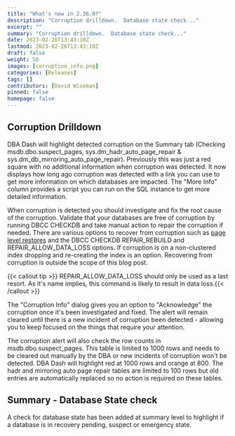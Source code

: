 ```yaml
---
title: "What's new in 2.36.0?"
description: "Corruption drilldown.  Database state check..."
excerpt: ""
summary: "Corruption drilldown.  Database state check..."
date: 2023-02-26T13:43:10Z
lastmod: 2023-02-26T13:43:10Z
draft: false
weight: 50
images: [corruption_info.png]
categories: [Releases]
tags: []
contributors: [David Wiseman]
pinned: false
homepage: false
---
```

## Corruption Drilldown

DBA Dash will highlight detected corruption on the Summary tab (Checking msdb.dbo.suspect_pages, sys.dm_hadr_auto_page_repair & sys.dm_db_mirroring_auto_page_repair). Previously this was just a red square with no additional information when corruption was detected. It now displays how long ago corruption was detected with a link you can use to get more information on which databases are impacted.  The "More Info" column provides a script you can run on the SQL instance to get more detailed information.

When corruption is detected you should investigate and fix the root cause of the corruption.  Validate that your databases are free of corruption by running DBCC CHECKDB and take manual action to repair the corruption if needed.  There are various options to recover from corruption such as [page level restores](https://learn.microsoft.com/en-us/sql/relational-databases/backup-restore/restore-pages-sql-server?view=sql-server-ver16) and the DBCC CHECKDB REPAIR_REBUILD and REPAIR_ALLOW_DATA_LOSS options.  If corruption is on a non-clustered index dropping and re-creating the index is an option.  Recovering from corruption is outside the scope of this blog post.

{{< callout tip >}} REPAIR_ALLOW_DATA_LOSS should only be used as a last resort.  As it's name implies, this command is likely to result in data loss.{{< /callout >}}

The "Corruption Info" dialog gives you an option to "Acknowledge" the corruption once it's been investigated and fixed.  The alert will remain cleared until there is a new incident of corruption been detected - allowing you to keep focused on the things that require your attention.

The corruption alert will also check the row counts in msdb.dbo.suspect_pages.  This table is limited to 1000 rows and needs to be cleared out manually by the DBA or new incidents of corruption won't be detected. DBA Dash will highlight red at 1000 rows and orange at 800.  The hadr and mirroring auto page repair tables are limited to 100 rows but old entries are automatically replaced so no action is required on these tables.

## Summary - Database State check

A check for database state has been added at summary level to highlight if a database is in recovery pending, suspect or emergency state.
